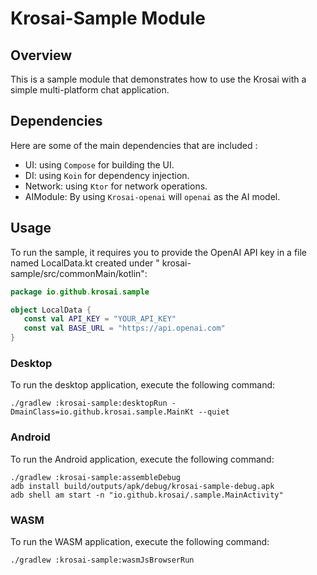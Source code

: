 # Krosai-Sample Module

## Overview

This is a sample module that demonstrates how to use the Krosai with a simple multi-platform chat application.

## Dependencies

Here are some of the main dependencies that are included :

- UI: using `Compose` for building the UI.
- DI: using `Koin` for dependency injection.
- Network: using `Ktor` for network operations.
- AIModule: By using `Krosai-openai` will `openai` as the AI model.

## Usage

To run the sample, it requires you to provide the OpenAI API key in a file named LocalData.kt created under "
krosai-sample/src/commonMain/kotlin":

 ```kotlin
package io.github.krosai.sample

object LocalData {
    const val API_KEY = "YOUR_API_KEY"
    const val BASE_URL = "https://api.openai.com"
}
 ```

### Desktop

To run the desktop application, execute the following command:

```shell
./gradlew :krosai-sample:desktopRun -DmainClass=io.github.krosai.sample.MainKt --quiet
```

### Android

To run the Android application, execute the following command:

```shell
./gradlew :krosai-sample:assembleDebug
adb install build/outputs/apk/debug/krosai-sample-debug.apk
adb shell am start -n "io.github.krosai/.sample.MainActivity"
```

### WASM

To run the WASM application, execute the following command:

```shell
./gradlew :krosai-sample:wasmJsBrowserRun
```
